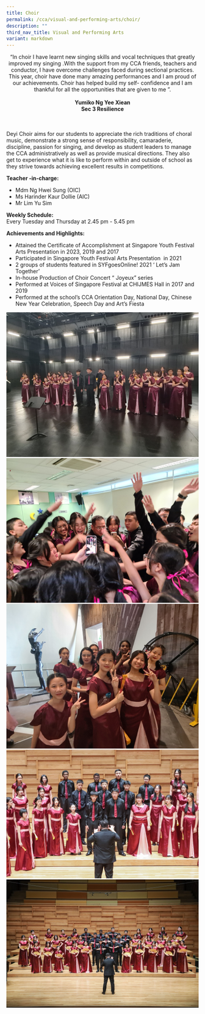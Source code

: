 ```yaml
---
title: Choir
permalink: /cca/visual-and-performing-arts/choir/
description: ""
third_nav_title: Visual and Performing Arts
variant: markdown
---
```

<center> “In choir I have learnt new singing skills and vocal techniques that greatly improved my
singing .With the support from my CCA friends, teachers and conductor, I have overcome
challenges faced during sectional practices. This year, choir have done many amazing
performances and I am proud of our achievements. Choir has helped build my self-
confidence and I am thankful for all the opportunities that are given to me ”.<br> <br>
<strong> Yumiko Ng Yee Xiean <br>
Sec 3 Resilience
<br><br><br></strong> </center>

Deyi Choir aims for our students to appreciate the rich traditions of choral music, demonstrate a strong sense of responsibility, camaraderie, discipline, passion for singing, and develop as student leaders to manage the CCA administratively as well as provide musical directions. They also get to experience what it is like to perform within and outside of school as they strive towards achieving excellent results in competitions.
  
**Teacher -in-charge:** <br>
* Mdm Ng Hwei Sung (OIC) <br>
* Ms Harinder Kaur Dollie (AIC) <br>
* Mr Lim Yu Sim<br> 

**Weekly Schedule:** <br>
Every Tuesday and Thursday at 2.45 pm - 5.45 pm  
  
**Achievements and Highlights:**  
* Attained the Certificate of Accomplishment at Singapore Youth Festival Arts
Presentation in 2023, 2019 and 2017
* Participated in Singapore Youth Festival Arts Presentation&nbsp; in 2021
* 2 groups of students featured in SYFgoesOnline! 2021 ‘ Let’s Jam Together’
* In-house Production of Choir Concert “ Joyeux” series
* Performed at Voices of Singapore Festival at CHIJMES Hall in 2017 and 2019
* Performed at the school’s CCA Orientation Day, National Day, Chinese New Year Celebration, Speech Day and Art’s Fiesta

![](/images/CCA/Visual%20Perf%20Arts/Choir/image1.jpg)
![](/images/CCA/Visual%20Perf%20Arts/Choir/image2.jpg)
![](/images/CCA/Visual%20Perf%20Arts/Choir/image3.jpg)
![](/images/CCA/Visual%20Perf%20Arts/Choir/image4.jpg)
![](/images/CCA/Visual%20Perf%20Arts/Choir/image6.jpg)